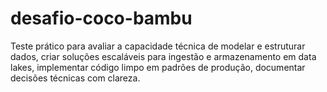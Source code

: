 # desafio-coco-bambu
Teste prático para avaliar a capacidade técnica de modelar e estruturar dados, criar soluções escaláveis para ingestão e armazenamento em data lakes, implementar código limpo em padrões de produção, documentar decisões técnicas com clareza.
